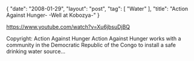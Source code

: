 {
   "date": "2008-01-29",
   "layout": "post",
   "tag": [
      "Water"
   ],
   "title": "Action Against Hunger- -Well at Kobozya-"
}

https://www.youtube.com/watch?v=Xu6jbsuDjBQ  

Copyright: Action Against Hunger Action Against Hunger works with a community in the Democratic Republic of the Congo to install a safe drinking water source...